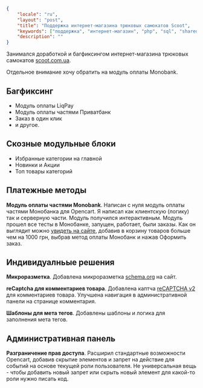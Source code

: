 ```json
{
	"locale": "ru",
	"layout": "post",
	"title": "Поддержка интернет-магазина трюковых самокатов Scoot",
	"keywords": ["поддержка", "интернет-магазин", "php", "sql", "shared hosting", "opencart", "opencart 2.3", "дебаг", "багфиксинг", "платежные методы", "liqpay", "приватбанк", "monobank", "microdata", "captcha"],
	"description": ""
}
```

Занимался доработкой и багфиксингом интернет-магазина трюковых самокатов [scoot.com.ua](https://scoot.com.ua).

Отдельное внимание хочу обратить на модуль оплаты Monobank.

## Багфиксинг

* Модуль оплаты LiqPay
* Модуль оплаты частями Приватбанк
* Заказ в один клик
* и другое.

## Скозные модульные блоки

* Избранные категории на главной
* Новинки и Акции
* Топ товары категорий

## Платежные методы

**Модуль оплаты частями Monobank**. Написан с нуля модуль оплаты частями Монобанка для Opencart. Я написал как клиентскую (логику) так и серверную части. Модуль получился интерактивным. Модуль прошел все тесты в Монобанке, запущен, работает, были заказы. Как он выглядит можно [увидеть на сайте](https://scoot.com.ua), добавив в корзину товаров больше чем на 1000 грн, выбрав метод оплаты Монобанк и нажав Оформить заказ.

## Индивидуалньые решения

**Микроразметка**. Добавлена микроразметка [schema.org](https://schema.org) на сайт.

**reCaptcha для комментариев товара**. Добавлена каптча [reCAPTCHA v2](https://developers.google.com/recaptcha/docs/display) для комментариев товара. Улучшена навигация в административной панели на странице комментария.

**Шаблоны для мета тегов**. Добавлены шаблоны и логика для заполнения мета тегов.

## Административная панель

**Разграничение прав доступа**. Расширил стандартные возможности Opencart, добавив скрытие элементов и запрет на действие для событий на основе текущей роли пользователя. Не универсальная вещь - чтобы добавить новый запрет или скрыть новый элемент для какой-то роли нужно писать код.
